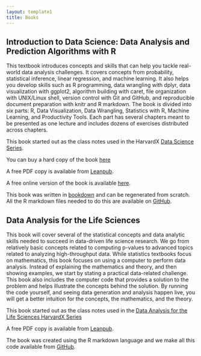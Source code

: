 ```yaml
---
layout: template1
title: Books
---
```


## Introduction to Data Science: Data Analysis and Prediction Algorithms with R

This textbook introduces concepts and skills that can help you tackle real-world data analysis challenges. It covers concepts from probability, statistical inference, linear regression, and machine learning. It also helps you develop skills such as R programming, data wrangling with dplyr, data visualization with ggplot2, algorithm building with caret, file organization with UNIX/Linux shell, version control with Git and GitHub, and reproducible document preparation with knitr and R markdown. The book is divided into six parts: R, Data Visualization, Data Wrangling, Statistics with R, Machine Learning, and Productivity Tools. Each part has several chapters meant to be presented as one lecture and includes dozens of exercises distributed across chapters.

This book started out as the class notes used in the
 HarvardX [Data Science Series](https://www.edx.org/professional-certificate/harvardx-data-science).

You can buy a hard copy of the book [here](https://www.crcpress.com/Introduction-to-Data-Science-Data-Analysis-and-Prediction-Algorithms-with/Irizarry/p/book/9780367357986)

A free PDF copy is available from [Leanpub](https://leanpub.com/datasciencebook).

A free online version of the book is available [here](https://rafalab.github.io/dsbook/).

This book was written in [bookdown](https://bookdown.org/) and can be regenerated from scratch. All the R markdown files needed to do this are available on [GitHub](https://github.com/rafalab/dsbook).


## Data Analysis for the Life Sciences

This book will cover several of the statistical concepts and data analytic skills needed to succeed in data-driven life science research. We go from relatively basic concepts related to computing p-values to advanced topics related to analyzing high-throughput data. While statistics textbooks focus on mathematics, this book focuses on using a computer to perform data analysis. Instead of explaining the mathematics and theory, and then showing examples, we start by stating a practical data-related challenge. This book also includes the computer code that provides a solution to the problem and helps illustrate the concepts behind the solution. By running the code yourself, and seeing data generation and analysis happen live, you will get a better intuition for the concepts, the mathematics, and the theory. 

This book started out as the class notes used in the [Data Analysis for the Life Sciences HarvardX Series](https://www.edx.org/xseries/data-analysis-life-sciences) 

A free PDF copy is available from [Leanpub](https://leanpub.com/dataanalysisforthelifesciences).


The book was created using the R markdown language and we make all this code available from [GitHub](https://github.com/genomicsclass/labs).
